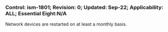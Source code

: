 ### Control: ism-1801; Revision: 0; Updated: Sep-22; Applicability: ALL; Essential Eight:N/A
<p>Network devices are restarted on at least a monthly basis.</p>